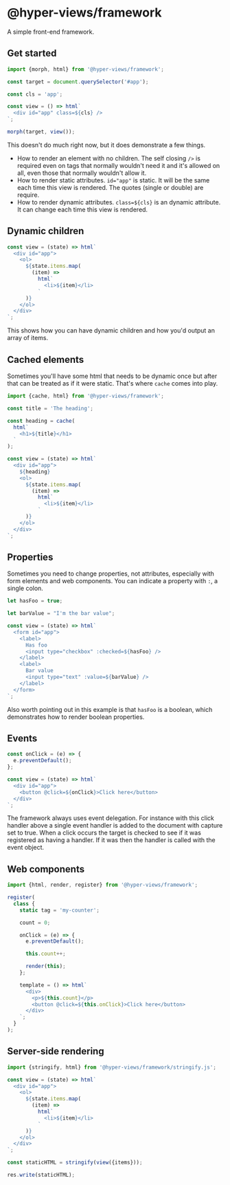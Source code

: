 # @hyper-views/framework

A simple front-end framework.

## Get started

```javascript
import {morph, html} from '@hyper-views/framework';

const target = document.querySelector('#app');

const cls = 'app';

const view = () => html`
  <div id="app" class=${cls} />
`;

morph(target, view());
```

This doesn't do much right now, but it does demonstrate a few things.

- How to render an element with no children. The self closing `/>` is required even on tags that normally wouldn't need it and it's allowed on all, even those that normally wouldn't allow it.
- How to render static attributes. `id="app"` is static. It will be the same each time this view is rendered. The quotes (single or double) are require.
- How to render dynamic attributes. `class=${cls}` is an dynamic attribute. It can change each time this view is rendered.

## Dynamic children

```javascript
const view = (state) => html`
  <div id="app">
    <ol>
      ${state.items.map(
        (item) =>
          html`
            <li>${item}</li>
          `
      )}
    </ol>
  </div>
`;
```

This shows how you can have dynamic children and how you'd output an array of items.

## Cached elements

Sometimes you'll have some html that needs to be dynamic once but after that can be treated as if it were static. That's where `cache` comes into play.

```javascript
import {cache, html} from '@hyper-views/framework';

const title = 'The heading';

const heading = cache(
  html`
    <h1>${title}</h1>
  `
);

const view = (state) => html`
  <div id="app">
    ${heading}
    <ol>
      ${state.items.map(
        (item) =>
          html`
            <li>${item}</li>
          `
      )}
    </ol>
  </div>
`;
```

## Properties

Sometimes you need to change properties, not attributes, especially with form elements and web components. You can indicate a property with `:`, a single colon.

```javascript
let hasFoo = true;

let barValue = "I'm the bar value";

const view = (state) => html`
  <form id="app">
    <label>
      Has foo
      <input type="checkbox" :checked=${hasFoo} />
    </label>
    <label>
      Bar value
      <input type="text" :value=${barValue} />
    </label>
  </form>
`;
```

Also worth pointing out in this example is that `hasFoo` is a boolean, which demonstrates how to render boolean properties.

## Events

```javascript
const onClick = (e) => {
  e.preventDefault();
};

const view = (state) => html`
  <div id="app">
    <button @click=${onClick}>Click here</button>
  </div>
`;
```

The framework always uses event delegation. For instance with this click handler above a single event handler is added to the document with capture set to true. When a click occurs the target is checked to see if it was registered as having a handler. If it was then the handler is called with the event object.

## Web components

```javascript
import {html, render, register} from '@hyper-views/framework';

register(
  class {
    static tag = 'my-counter';

    count = 0;

    onClick = (e) => {
      e.preventDefault();

      this.count++;

      render(this);
    };

    template = () => html`
      <div>
        <p>${this.count}</p>
        <button @click=${this.onClick}>Click here</button>
      </div>
    `;
  }
);
```

## Server-side rendering

```javascript
import {stringify, html} from '@hyper-views/framework/stringify.js';

const view = (state) => html`
  <div id="app">
    <ol>
      ${state.items.map(
        (item) =>
          html`
            <li>${item}</li>
          `
      )}
    </ol>
  </div>
`;

const staticHTML = stringify(view({items}));

res.write(staticHTML);
```
